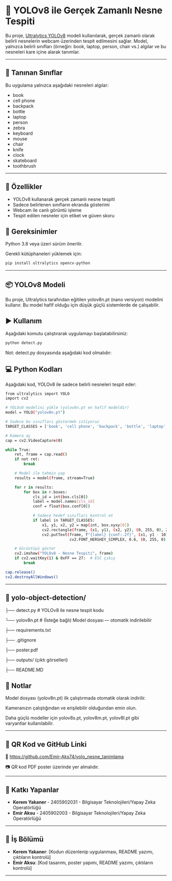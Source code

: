 # 🧠 YOLOv8 ile Gerçek Zamanlı Nesne Tespiti

Bu proje, [Ultralytics YOLOv8](https://github.com/ultralytics/ultralytics) modeli kullanılarak, gerçek zamanlı olarak belirli nesnelerin webcam üzerinden tespit edilmesini sağlar. Model, yalnızca belirli sınıfları (örneğin: book, laptop, person, chair vs.) algılar ve bu nesneleri kare içine alarak tanımlar.


---

## 📸 Tanınan Sınıflar

Bu uygulama yalnızca aşağıdaki nesneleri algılar:

- book  
- cell phone  
- backpack  
- bottle  
- laptop  
- person  
- zebra  
- keyboard  
- mouse  
- chair
- knife
- clock
- skateboard
- toothbrush  


---

## 🚀 Özellikler

- YOLOv8 kullanarak gerçek zamanlı nesne tespiti  
- Sadece belirlenen sınıfların ekranda gösterimi  
- Webcam ile canlı görüntü işleme  
- Tespit edilen nesneler için etiket ve güven skoru  

## 🔧 Gereksinimler

Python 3.8 veya üzeri sürüm önerilir.

Gerekli kütüphaneleri yüklemek için:

```bash
pip install ultralytics opencv-python
```

---

## 📦 YOLOv8 Modeli

Bu proje, Ultralytics tarafından eğitilen yolov8n.pt (nano versiyon) modelini kullanır. Bu model hafif olduğu için düşük güçlü sistemlerde de çalışabilir.

## ▶ Kullanım

Aşağıdaki komutu çalıştırarak uygulamayı başlatabilirsiniz:

```bash
python detect.py
```
Not: detect.py dosyasında aşağıdaki kod olmalıdır:


## 💻 Python Kodları

Aşağıdaki kod, YOLOv8 ile sadece belirli nesneleri tespit eder:

```bash
from ultralytics import YOLO
import cv2

# YOLOv8 modelini yükle (yolov8n.pt en hafif modeldir)
model = YOLO("yolov8n.pt")

# Sadece bu sınıfları göstermek istiyoruz
TARGET_CLASSES = ['book', 'cell phone', 'backpack', 'bottle', 'laptop', 'person', 'zebra', 'keyboard', 'mouse', 'chair']

# Kamera aç
cap = cv2.VideoCapture(0)

while True:
    ret, frame = cap.read()
    if not ret:
        break

    # Model ile tahmin yap
    results = model(frame, stream=True)

    for r in results:
        for box in r.boxes:
            cls_id = int(box.cls[0])
            label = model.names[cls_id]
            conf = float(box.conf[0])

            # Sadece hedef sınıfları kontrol et
            if label in TARGET_CLASSES:
                x1, y1, x2, y2 = map(int, box.xyxy[0])
                cv2.rectangle(frame, (x1, y1), (x2, y2), (0, 255, 0), 2)
                cv2.putText(frame, f"{label} {conf:.2f}", (x1, y1 - 10),
                            cv2.FONT_HERSHEY_SIMPLEX, 0.6, (0, 255, 0), 2)

    # Görüntüyü göster
    cv2.imshow("YOLOv8 - Nesne Tespiti", frame)
    if cv2.waitKey(1) & 0xFF == 27:  # ESC çıkış
        break

cap.release()
cv2.destroyAllWindows()
```

---

## 📂 yolo-object-detection/
├── detect.py             # YOLOv8 ile nesne tespit kodu
      
└── yolov8n.pt            # (İsteğe bağlı) Model dosyası — otomatik indirilebilir

├── requirements.txt

├── .gitignore

├── poster.pdf

├── outputs/ (çıktı görselleri)

├── README.MD




## 📌 Notlar
Model dosyası (yolov8n.pt) ilk çalıştırmada otomatik olarak indirilir.

Kameranızın çalıştığından ve erişilebilir olduğundan emin olun.

Daha güçlü modeller için yolov8s.pt, yolov8m.pt, yolov8l.pt gibi varyantlar kullanılabilir.


---

## 🔗 QR Kod ve GitHub Linki

📎 https://github.com/Emir-Aks74/yolo_nesne_tanimlama

📷 QR kod PDF poster üzerinde yer almalıdır.


---

## 👥 Katkı Yapanlar

- **Kerem Yakaner** - 2405902031 - Bilgisayar Teknolojileri/Yapay Zeka Operatörlüğü
- **Emir Aksu** - 2405902003 - Bilgisayar Teknolojileri/Yapay Zeka Operatörlüğü


---

## 🔄 İş Bölümü

- **Kerem Yakaner**: [Kodun düzenlenip uygulanması, README yazımı, çıktıların kontrolü]  
- **Emir Aksu**: [Kod tasarımı, poster yapımı, README yazımı, çıktıların kontrolü]

---

